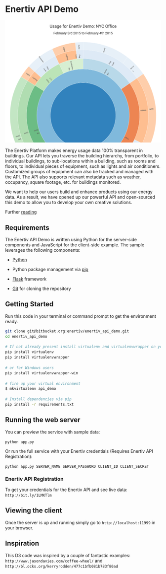# Enertiv API Demo
![Enertiv API Demo Screenshot](/static/img/sunburst.png "Enertiv API Demo")

The Enertiv Platform makes energy usage data 100% transparent in buildings. Our API lets you traverse the building hierarchy, from portfolio, to individual buildings, to sub-locations within a building, such as rooms and floors, to individual pieces of equipment, such as lights and air conditioners. Customized groups of equipment can also be tracked and managed with the API. The API also supports relevant metadata such as weather, occupancy, square footage, etc. for buildings monitored.

We want to help our users build and enhance products using our energy data. As a result, we have opened up our powerful API and open-sourced this demo to allow you to develop your own creative solutions.

Further [reading](http://www.enertiv.com/api-docs/ "Enertiv API Docs")

## Requirements
The Enertiv API Demo is written using Python for the server-side components and JavaScript for the client-side example. The sample leverages the following components:

- [Python](https://www.python.org/downloads/ "Python")

- Python package management via [pip](http://pip.readthedocs.org/en/latest/installing.html "pip install")

- [Flask](http://flask.pocoo.org/ "Flask") framework

- [Git](https://help.github.com/articles/set-up-git/ "Installing Git") for cloning the repository 


## Getting Started
Run this code in your terminal or command prompt to get the environment ready.


```bash
git clone git@bitbucket.org:enertiv/enertiv_api_demo.git
cd enertiv_api_demo

# If not already present install virtualenv and virtualenvwrapper on your system
pip install virtualenv
pip install virtualenvwrapper  

# or for Windows users 
pip install virtualenvwrapper-win

# fire up your virtual environment
$ mkvirtualenv api_demo

# Install dependencies via pip
pip install -r requirements.txt
```


## Running the web server

You can preview the service with sample data:

`python app.py`

Or run the full service with your Enertiv credentials (Requires Enertiv API Registration):

`python app.py SERVER_NAME SERVER_PASSWORD CLIENT_ID CLIENT_SECRET`

### Enertiv API Registration
To get your credentials for the Enertiv API and see live data: `http://bit.ly/1LMKTlm`

## Viewing the client

Once the server is up and running simply go to `http://localhost:11999` in your browser.


## Inspiration
This D3 code was inspired by a couple of fantastic examples: `http://www.jasondavies.com/coffee-wheel/` and `http://bl.ocks.org/kerryrodden/477c1bfb081b783f80ad`